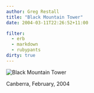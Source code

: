 ```yaml
---
author: Greg Restall
title: "Black Mountain Tower"
date: 2004-03-11T22:26:52+11:00

filter:
  - erb
  - markdown
  - rubypants
dirty: true
---
```


<img alt="Black Mountain Tower" src="http://consequently.org/news/img/black_mountain_tower.jpg" class="wide" />
<p class="slug">Canberra, February, 2004</p>
